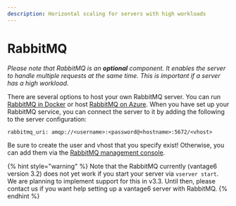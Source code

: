 ```yaml
---
description: Horizontal scaling for servers with high workloads
---
```


# RabbitMQ

_Please note that RabbitMQ is an **optional** component. It enables the server to handle multiple requests at the same time. This is important if a server has a high workload._

There are several options to host your own RabbitMQ server. You can run [RabbitMQ in Docker](https://hub.docker.com/\_/rabbitmq) or host [RabbitMQ on Azure](https://www.golinuxcloud.com/install-rabbitmq-on-azure/). When you have set up your RabbitMQ service, you can connect the server to it by adding the following to the server configuration:

```
rabbitmq_uri: amqp://<username>:<password@<hostname>:5672/<vhost>
```

Be sure to create the user and vhost that you specify exist! Otherwise, you can add them via the [RabbitMQ management console](https://www.cloudamqp.com/blog/part3-rabbitmq-for-beginners\_the-management-interface.html).

{% hint style="warning" %}
Note that the RabbitMQ currently (vantage6 version 3.2) does not yet work if you start your server via `vserver start`. We are planning to implement support for this in v3.3. Until then, please contact us if you want help setting up a vantage6 server with RabbitMQ.
{% endhint %}
